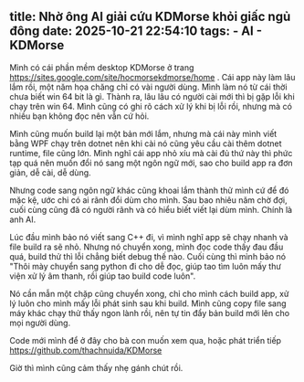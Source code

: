 title: Nhờ ông AI giải cứu KDMorse khỏi giấc ngủ đông
date: 2025-10-21 22:54:10
tags:
    - AI
    - KDMorse
---

Mình có cái phần mềm desktop KDMorse ở trang https://sites.google.com/site/hocmorsekdmorse/home . Cái app này làm lâu lắm rồi, một năm họa chăng chỉ có vài người dùng. Mình làm nó từ cái thời chưa biết win 64 bit là gì. Thành ra, lâu lâu có người cài mới thì bị gặp lỗi khi chạy trên win 64. Mình cũng có ghi rõ cách xử lý khi bị lỗi rồi, nhưng mà có nhiều bạn không đọc nên vẫn cứ hỏi.

Mình cũng muốn build lại một bản mới lắm, nhưng mà cái này mình viết bằng WPF chạy trên dotnet nên khi cài nó cũng yêu cầu cài thêm dotnet runtime, file cũng lớn. Mình nghĩ cái app nhỏ xíu mà cài đủ thứ này thì phức tạp quá nên muốn đổi nó sang một ngôn ngữ mới, sao cho build app ra đơn giản, dễ cài, dễ dùng.

Nhưng code sang ngôn ngữ khác cũng khoai lắm thành thử mình cứ để đó mặc kệ, ước chi có ai rãnh đổi dùm cho mình. Sau bao nhiêu năm chờ đợi, cuối cùng cũng đã có người rãnh và có hiểu biết viết lại dùm mình. Chính là anh AI.

Lúc đầu mình bảo nó viết sang C++ đi, vì mình nghĩ app sẽ chạy nhanh và file build ra sẽ nhỏ. Nhưng nó chuyển xong, mình đọc code thấy đau đầu quá, build thử thì lỗi chẳng biết debug thế nào. Cuối cùng thì mình bảo nó "Thôi mày chuyển sang python đi cho dễ đọc, giúp tao tìm luôn mấy thư viện xử lý âm thanh, rồi giúp tao build code luôn".

Nó cần mẫn một chặp cũng chuyển xong, chỉ cho mình cách build app, xử lý luôn cho mình mấy lỗi phát sinh sau khi build. Mình cũng copy file sang máy khác chạy thử thấy ngon lành rồi, nên tự tin đẩy bản build mới lên cho mọi người dùng.

Code mới mình để ở đây cho bà con muốn xem qua, hoặc phát triển tiếp https://github.com/thachnuida/KDMorse

Giờ thì mình cũng cảm thấy nhẹ gánh chút rồi.
